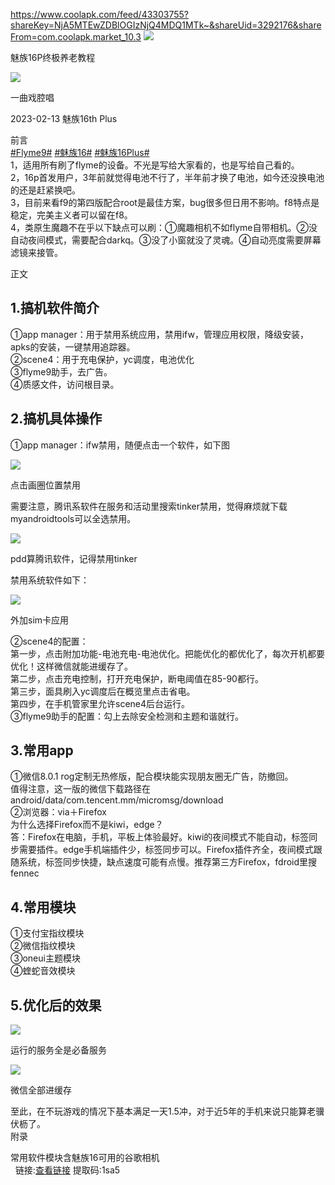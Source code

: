https://www.coolapk.com/feed/43303755?shareKey=NjA5MTEwZDBlOGIzNjQ4MDQ1MTk~&shareUid=3292176&shareFrom=com.coolapk.market_10.3
![](http://image.coolapk.com/feed_cover/2023/0213/17/1594711_ef6a84b8_0033_9207_332@1336x600.jpeg)

魅族16P终极养老教程

![](http://avatar.coolapk.com/data/001/59/47/11_avatar_middle.jpg?1676268528)

一曲戏腔唱

2023-02-13 魅族16th Plus

前言  
[#Flyme9#](https://www.coolapk.com/t/Flyme9?type=12) [#魅族16#](https://www.coolapk.com/t/%E9%AD%85%E6%97%8F16?type=12) [#魅族16Plus#](https://www.coolapk.com/t/%E9%AD%85%E6%97%8F16Plus?type=12)  
1，适用所有刷了flyme的设备。不光是写给大家看的，也是写给自己看的。  
2，16p首发用户，3年前就觉得电池不行了，半年前才换了电池，如今还没换电池的还是赶紧换吧。  
3，目前来看f9的第四版配合root是最佳方案，bug很多但日用不影响。f8特点是稳定，完美主义者可以留在f8。  
4，类原生魔趣不在乎以下缺点可以刷：①魔趣相机不如flyme自带相机。②没自动夜间模式，需要配合darkq。③没了小窗就没了灵魂。④自动亮度需要屏幕滤镜来接管。  
  
正文  
  
## 1.搞机软件简介  
  
①app manager：用于禁用系统应用，禁用ifw，管理应用权限，降级安装，apks的安装，一键禁用追踪器。  
②scene4：用于充电保护，yc调度，电池优化  
③flyme9助手，去广告。  
④质感文件，访问根目录。  
  
## 2.搞机具体操作  
  
①app manager：ifw禁用，随便点击一个软件，如下图

![](https://image.coolapk.com/feed/2023/0213/17/1594711_ec90b076_0035_3339_710@1080x554.jpeg.m.jpg)

点击画圈位置禁用

需要注意，腾讯系软件在服务和活动里搜索tinker禁用，觉得麻烦就下载myandroidtools可以全选禁用。

![](https://image.coolapk.com/feed/2023/0213/17/1594711_3fd31c06_0035_3342_489@1080x2160.jpeg.m.jpg)

pdd算腾讯软件，记得禁用tinker

禁用系统软件如下：

![](https://image.coolapk.com/feed/2023/0213/17/1594711_d32c508f_0035_3346_217@1080x4950.png.m.jpg)

外加sim卡应用

②scene4的配置：  
第一步，点击附加功能-电池充电-电池优化。把能优化的都优化了，每次开机都要优化！这样微信就能进缓存了。  
第二步，点击充电控制，打开充电保护，断电阈值在85-90都行。  
第三步，面具刷入yc调度后在概览里点击省电。  
第四步，在手机管家里允许scene4后台运行。  
③flyme9助手的配置：勾上去除安全检测和主题和谐就行。  
  
## 3.常用app  
  
①微信8.0.1 rog定制无热修版，配合模块能实现朋友圈无广告，防撤回。  
值得注意，这一版的微信下载路径在android/data/com.tencent.mm/micromsg/download  
②浏览器：via＋Firefox  
为什么选择Firefox而不是kiwi，edge？  
答：Firefox在电脑，手机，平板上体验最好。kiwi的夜间模式不能自动，标签同步需要插件。edge手机端插件少，标签同步可以。Firefox插件齐全，夜间模式跟随系统，标签同步快捷，缺点速度可能有点慢。推荐第三方Firefox，fdroid里搜fennec  
  
## 4.常用模块  
  
①支付宝指纹模块  
②微信指纹模块  
③oneui主题模块  
④蝰蛇音效模块  
  
## 5.优化后的效果

![](https://image.coolapk.com/feed/2023/0213/17/1594711_4b477ed4_0035_3351_663@1080x7200.png.m.jpg)

运行的服务全是必备服务

![](https://image.coolapk.com/feed/2023/0213/17/1594711_1f7a4bc4_0035_3358_44@1080x7586.png.m.jpg)

微信全部进缓存

至此，在不玩游戏的情况下基本满足一天1.5冲，对于近5年的手机来说只能算老骥伏枥了。  
附录  
  
常用软件模块含魅族16可用的谷歌相机  
  链接:[查看链接](https://pan.baidu.com/s/1qhrtXQfh9Rqf3ewIZ_vw_Q "https://pan.baidu.com/s/1qhrtXQfh9Rqf3ewIZ_vw_Q") 提取码:1sa5